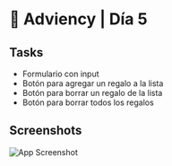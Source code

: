 # 🎄 Adviency | Día 5

## Tasks

- Formulario con input
- Botón para agregar un regalo a la lista
- Botón para borrar un regalo de la lista
- Botón para borrar todos los regalos

## Screenshots

![App Screenshot](#)
